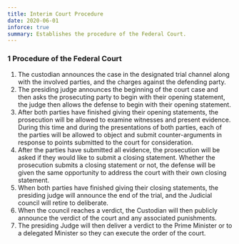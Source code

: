 ```yaml
---
title: Interim Court Procedure
date: 2020-06-01
inforce: true
summary: Establishes the procedure of the Federal Court.
---
```


### 1 Procedure of the Federal Court

1. The custodian announces the case in the designated trial channel along with the involved parties, and the charges against the defending party.
2. The presiding judge announces the beginning of the court case and then asks the prosecuting party to begin with their opening statement, the judge then allows the defense to begin with their opening statement.
3. After both parties have finished giving their opening statements, the prosecution will be allowed to examine witnesses and present evidence. During this time and during the presentations of both parties, each of the parties will be allowed to object and submit counter-arguments in response to points submitted to the court for consideration.
4. After the parties have submitted all evidence, the prosecution will be asked if they would like to submit a closing statement. Whether the prosecution submits a closing statement or not, the defense will be given the same opportunity to address the court with their own closing statement.
5. When both parties have finished giving their closing statements, the presiding judge will announce the end of the trial, and the Judicial council will retire to deliberate.
6. When the council reaches a verdict, the Custodian will then publicly announce the verdict of the court and any associated punishments.
7. The presiding Judge will then deliver a verdict to the Prime Minister or to a delegated Minister so they can execute the order of the court.